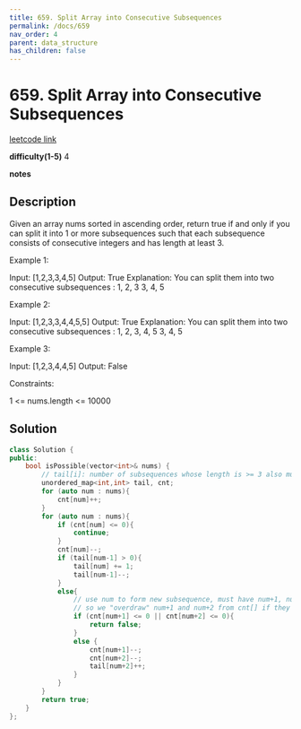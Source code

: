 ```yaml
---
title: 659. Split Array into Consecutive Subsequences
permalink: /docs/659
nav_order: 4
parent: data_structure
has_children: false
---
```

# 659. Split Array into Consecutive Subsequences

[leetcode link](https://leetcode.com/problems/split-array-into-consecutive-subsequences/)

**difficulty(1-5)** 
4

**notes**   


## Description
Given an array nums sorted in ascending order, return true if and only if you can split it into 1 or more subsequences such that each subsequence consists of consecutive integers and has length at least 3.

 

Example 1:

Input: [1,2,3,3,4,5]
Output: True
Explanation:
You can split them into two consecutive subsequences : 
1, 2, 3
3, 4, 5

Example 2:

Input: [1,2,3,3,4,4,5,5]
Output: True
Explanation:
You can split them into two consecutive subsequences : 
1, 2, 3, 4, 5
3, 4, 5

Example 3:

Input: [1,2,3,4,4,5]
Output: False
 

Constraints:

1 <= nums.length <= 10000

## Solution

```c++
class Solution {
public:
    bool isPossible(vector<int>& nums) {
        // tail[i]: number of subsequences whose length is >= 3 also must end with number i as its tail.
        unordered_map<int,int> tail, cnt;
        for (auto num : nums){
            cnt[num]++;
        }
        for (auto num : nums){
            if (cnt[num] <= 0){
                continue;
            }
            cnt[num]--;
            if (tail[num-1] > 0){
                tail[num] += 1;
                tail[num-1]--;
            }
            else{
                // use num to form new subsequence, must have num+1, num+2 ready
                // so we "overdraw" num+1 and num+2 from cnt[] if they exist. 
                if (cnt[num+1] <= 0 || cnt[num+2] <= 0){
                    return false;
                }
                else {
                    cnt[num+1]--;
                    cnt[num+2]--;
                    tail[num+2]++;
                }
            }
        }
        return true;
    }
};
```

<!-- 
Default label
{: .label }

Blue label
{: .label .label-blue }

Stable
{: .label .label-green }

New release
{: .label .label-purple }

Coming soon
{: .label .label-yellow }

Deprecated
{: .label .label-red } -->
